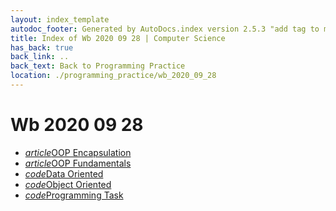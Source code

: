 ```yaml
---
layout: index_template
autodoc_footer: Generated by AutoDocs.index version 2.5.3 "add tag to make &lt;base&gt; work" ⓒ Starwort, 2020
title: Index of Wb 2020 09 28 | Computer Science
has_back: true
back_link: ..
back_text: Back to Programming Practice
location: ./programming_practice/wb_2020_09_28
---
```


# **Wb 2020 09 28**

- <a href='./OOP_encapsulation.html'><i title='MD file' class="material-icons">article</i>OOP Encapsulation</a>
- <a href='./OOP_fundamentals.html'><i title='MD file' class="material-icons">article</i>OOP Fundamentals</a>
- <a href='./data_oriented.py'><i title='PY file' class="material-icons">code</i>Data Oriented</a>
- <a href='./object_oriented.py'><i title='PY file' class="material-icons">code</i>Object Oriented</a>
- <a href='./programming_task.py'><i title='PY file' class="material-icons">code</i>Programming Task</a>
